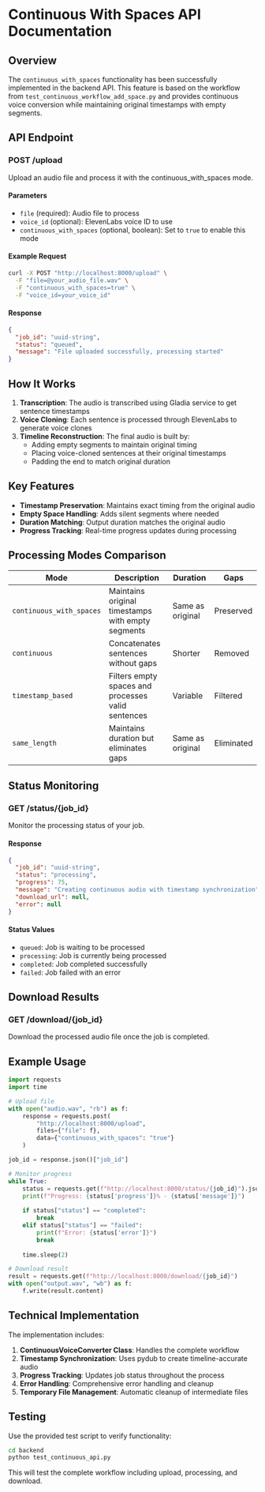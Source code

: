 # Continuous With Spaces API Documentation

## Overview

The `continuous_with_spaces` functionality has been successfully implemented in the backend API. This feature is based on the workflow from `test_continuous_workflow_add_space.py` and provides continuous voice conversion while maintaining original timestamps with empty segments.

## API Endpoint

### POST /upload

Upload an audio file and process it with the continuous_with_spaces mode.

#### Parameters

- `file` (required): Audio file to process
- `voice_id` (optional): ElevenLabs voice ID to use
- `continuous_with_spaces` (optional, boolean): Set to `true` to enable this mode

#### Example Request

```bash
curl -X POST "http://localhost:8000/upload" \
  -F "file=@your_audio_file.wav" \
  -F "continuous_with_spaces=true" \
  -F "voice_id=your_voice_id"
```

#### Response

```json
{
  "job_id": "uuid-string",
  "status": "queued",
  "message": "File uploaded successfully, processing started"
}
```

## How It Works

1. **Transcription**: The audio is transcribed using Gladia service to get sentence timestamps
2. **Voice Cloning**: Each sentence is processed through ElevenLabs to generate voice clones
3. **Timeline Reconstruction**: The final audio is built by:
   - Adding empty segments to maintain original timing
   - Placing voice-cloned sentences at their original timestamps
   - Padding the end to match original duration

## Key Features

- **Timestamp Preservation**: Maintains exact timing from the original audio
- **Empty Space Handling**: Adds silent segments where needed
- **Duration Matching**: Output duration matches the original audio
- **Progress Tracking**: Real-time progress updates during processing

## Processing Modes Comparison

| Mode | Description | Duration | Gaps |
|------|-------------|----------|------|
| `continuous_with_spaces` | Maintains original timestamps with empty segments | Same as original | Preserved |
| `continuous` | Concatenates sentences without gaps | Shorter | Removed |
| `timestamp_based` | Filters empty spaces and processes valid sentences | Variable | Filtered |
| `same_length` | Maintains duration but eliminates gaps | Same as original | Eliminated |

## Status Monitoring

### GET /status/{job_id}

Monitor the processing status of your job.

#### Response

```json
{
  "job_id": "uuid-string",
  "status": "processing",
  "progress": 75,
  "message": "Creating continuous audio with timestamp synchronization",
  "download_url": null,
  "error": null
}
```

#### Status Values

- `queued`: Job is waiting to be processed
- `processing`: Job is currently being processed
- `completed`: Job completed successfully
- `failed`: Job failed with an error

## Download Results

### GET /download/{job_id}

Download the processed audio file once the job is completed.

## Example Usage

```python
import requests
import time

# Upload file
with open("audio.wav", "rb") as f:
    response = requests.post(
        "http://localhost:8000/upload",
        files={"file": f},
        data={"continuous_with_spaces": "true"}
    )

job_id = response.json()["job_id"]

# Monitor progress
while True:
    status = requests.get(f"http://localhost:8000/status/{job_id}").json()
    print(f"Progress: {status['progress']}% - {status['message']}")
    
    if status["status"] == "completed":
        break
    elif status["status"] == "failed":
        print(f"Error: {status['error']}")
        break
    
    time.sleep(2)

# Download result
result = requests.get(f"http://localhost:8000/download/{job_id}")
with open("output.wav", "wb") as f:
    f.write(result.content)
```

## Technical Implementation

The implementation includes:

1. **ContinuousVoiceConverter Class**: Handles the complete workflow
2. **Timestamp Synchronization**: Uses pydub to create timeline-accurate audio
3. **Progress Tracking**: Updates job status throughout the process
4. **Error Handling**: Comprehensive error handling and cleanup
5. **Temporary File Management**: Automatic cleanup of intermediate files

## Testing

Use the provided test script to verify functionality:

```bash
cd backend
python test_continuous_api.py
```

This will test the complete workflow including upload, processing, and download.
